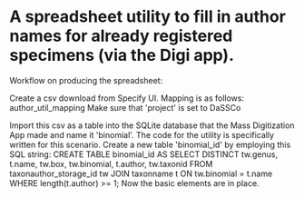 # A spreadsheet utility to fill in author names for already registered specimens (via the Digi app).

Workflow on producing the spreadsheet:

Create a csv download from Specify UI. Mapping is as follows:
author_util_mapping
Make sure that 'project' is set to DaSSCo

Import this csv as a table into the SQLite database that the Mass Digitization App made and name it 'binomial'. The code for the utility is specifically written for this scenario.
Create a new table 'binomial_id' by employing this SQL string:
CREATE TABLE binomial_id AS SELECT DISTINCT tw.genus, t.name, tw.box, tw.binomial, t.author, tw.taxonid FROM taxonauthor_storage_id tw JOIN taxonname t ON tw.binomial = t.name WHERE length(t.author) >= 1; 
Now the basic elements are in place.
